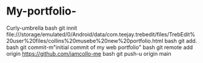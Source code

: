 # My-portfolio-
Curly-umbrella
bash
git innit 
file:///storage/emulated/0/Android/data/com.teejay.trebedit/files/TrebEdit%20user%20files/collins%20musebe%20new%20portfolio.html
bash
git add.
bash 
git commit-m"initial commit of my web portfolio"
bash
git remote add origin https://github.com/iamcollo-me
bash 
git push-u origin main 
